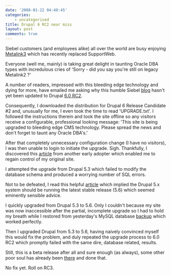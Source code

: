 ```yaml
---
date: '2008-01-22 04:40:45'
categories:
    - uncategorised
title: Drupal 6 RC2 near miss
layout: post
comments: true
---
```

Siebel customers (and employees alike) all over the world are busy
enjoying
[Metalink3](http://www.paulmcnamara.com/blog/2008/01/16/metalink3/)
which has recently replaced SupportWeb.

Everyone (well me, mainly) is taking great delight in taunting Oracle
DBA types with incredulous cries of 'Sorry - did you say you're still on
legacy Metalink2 ?'

A number of readers, impressed with this bleeding edge technology and
dying for more, have emailed me asking why this humble Siebel
[blog](http://www.nbrightside.com/drupal/blog) hasn't yet been updated
to Drupal [6.0 RC2](http://drupal.org/drupal-6.0-rc2).

Consequently, I downloaded the distribution for Drupal 6 Release
Candidate \#2 and, unusually for me, I even took the time to read
'UPGRADE.txt'. I followed the instructions therein and took the site
offline so any visitors receive a configurable, professional looking
message: 'This site is being upgraded to bleeding edge CMS technology.
Please spread the news and don't forget to taunt any Oracle DBA's.'

After that completely unnecessary configuration change (I have no
visitors), I was then unable to login to initiate the upgrade. Sigh.
Thankfully, I discovered this [article](http://drupal.org/node/133910)
from another early adopter which enabled me to regain control of my
original site.

I attempted the upgrade from Drupal 5.3 which failed to modify the
database schema and produced a worrying number of SQL errors.

Not to be defeated, I read this helpful
[article](http://drupal.org/node/209450) which implied the Drupal 5.x
system should be running the latest stable release (5.6) which seemed
eminently sensible advice.

I quickly upgraded from Drupal 5.3 to 5.6. Only I couldn't because my
site was now inaccessible after the partial, incomplete upgrade so I had
to hold my breath while I restored from yesterday's MySQL database
[backup](http://www.nbrightside.com/blog/2007/01/30/automated-mysql-backups/)
which worked perfectly.

Then I upgraded Drupal from 5.3 to 5.6, having naively convinced myself
this would fix the problem, and duly repeated the upgrade process to 6.0
RC2 which promptly failed with the same dire, database related, results.

Still, this is a beta release after all and sure enough (as always),
some other poor soul has already been
[there](http://drupal.org/node/212381) and done that.

No fix yet. Roll on RC3.
